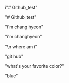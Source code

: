 i"# Github_test"

"# Github_test"

"i'm chang hyeon"

"i'm changhyeon"

"\n where am i"

"git hub"

"what's your favorite color?"

"blue"
